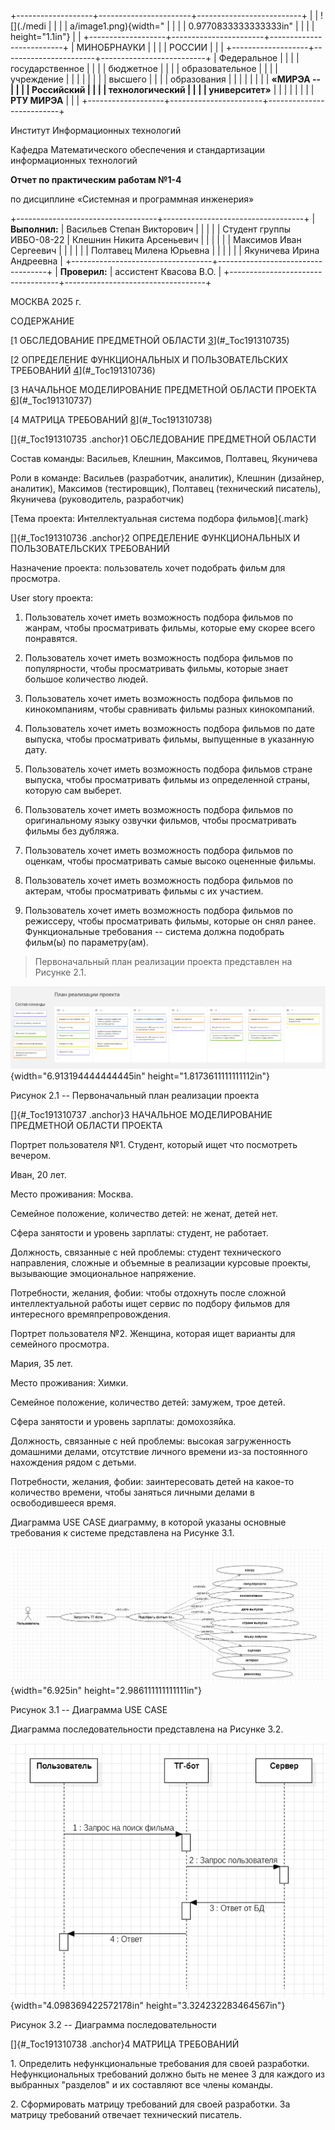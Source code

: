 +-------------------+-----------------------+--------------------------+
|                   | ![](./medi            |                          |
|                   | a/image1.png){width=" |                          |
|                   | 0.9770833333333333in" |                          |
|                   | height="1.1in"}       |                          |
+-------------------+-----------------------+--------------------------+
| МИНОБРНАУКИ       |                       |                          |
| РОССИИ            |                       |                          |
+-------------------+-----------------------+--------------------------+
| Федеральное       |                       |                          |
| государственное   |                       |                          |
| бюджетное         |                       |                          |
| образовательное   |                       |                          |
| учреждение        |                       |                          |
|                   |                       |                          |
| высшего           |                       |                          |
| образования       |                       |                          |
|                   |                       |                          |
| **«МИРЭА --       |                       |                          |
| Российский        |                       |                          |
| технологический   |                       |                          |
| университет»**    |                       |                          |
|                   |                       |                          |
| **РТУ МИРЭА**     |                       |                          |
+-------------------+-----------------------+--------------------------+

Институт Информационных технологий

Кафедра Математического обеспечения и стандартизации информационных
технологий

**Отчет по практическим работам №1-4**

по дисциплине «Системная и программная инженерия»

+-----------------------------------+-----------------------------------+
| **Выполнил:**                     | Васильев Степан Викторович        |
|                                   |                                   |
| Студент группы ИВБО-08-22         | Клешнин Никита Арсеньевич         |
|                                   |                                   |
|                                   | Максимов Иван Сергеевич           |
|                                   |                                   |
|                                   | Полтавец Милена Юрьевна           |
|                                   |                                   |
|                                   | Якуничева Ирина Андреевна         |
+-----------------------------------+-----------------------------------+
| **Проверил:**                     | ассистент Квасова В.О.            |
+-----------------------------------+-----------------------------------+

МОСКВА 2025 г.

СОДЕРЖАНИЕ

[1 ОБСЛЕДОВАНИЕ ПРЕДМЕТНОЙ ОБЛАСТИ [3](#_Toc191310735)](#_Toc191310735)

[2 ОПРЕДЕЛЕНИЕ ФУНКЦИОНАЛЬНЫХ И ПОЛЬЗОВАТЕЛЬСКИХ ТРЕБОВАНИЙ
[4](#_Toc191310736)](#_Toc191310736)

[3 НАЧАЛЬНОЕ МОДЕЛИРОВАНИЕ ПРЕДМЕТНОЙ ОБЛАСТИ ПРОЕКТА
[6](#_Toc191310737)](#_Toc191310737)

[4 МАТРИЦА ТРЕБОВАНИЙ [8](#_Toc191310738)](#_Toc191310738)

[]{#_Toc191310735 .anchor}1 ОБСЛЕДОВАНИЕ ПРЕДМЕТНОЙ ОБЛАСТИ

Состав команды: Васильев, Клешнин, Максимов, Полтавец, Якуничева

Роли в команде: Васильев (разработчик, аналитик), Клешнин (дизайнер,
аналитик), Максимов (тестировщик), Полтавец (технический писатель),
Якуничева (руководитель, разработчик)

[Тема проекта: Интеллектуальная система подбора фильмов]{.mark}

[]{#_Toc191310736 .anchor}2 ОПРЕДЕЛЕНИЕ ФУНКЦИОНАЛЬНЫХ И
ПОЛЬЗОВАТЕЛЬСКИХ ТРЕБОВАНИЙ

Назначение проекта: пользователь хочет подобрать фильм для просмотра.

User story проекта:

1.  Пользователь хочет иметь возможность подбора фильмов по жанрам,
    чтобы просматривать фильмы, которые ему скорее всего понравятся.

2.  Пользователь хочет иметь возможность подбора фильмов по
    популярности, чтобы просматривать фильмы, которые знает большое
    количество людей.

3.  Пользователь хочет иметь возможность подбора фильмов по
    кинокомпаниям, чтобы сравнивать фильмы разных кинокомпаний.

4.  Пользователь хочет иметь возможность подбора фильмов по дате
    выпуска, чтобы просматривать фильмы, выпущенные в указанную дату.

5.  Пользователь хочет иметь возможность подбора фильмов стране выпуска,
    чтобы просматривать фильмы из определенной страны, которую сам
    выберет.

6.  Пользователь хочет иметь возможность подбора фильмов по
    оригинальному языку озвучки фильмов, чтобы просматривать фильмы без
    дубляжа.

7.  Пользователь хочет иметь возможность подбора фильмов по оценкам,
    чтобы просматривать самые высоко оцененные фильмы.

8.  Пользователь хочет иметь возможность подбора фильмов по актерам,
    чтобы просматривать фильмы с их участием.

9.  Пользователь хочет иметь возможность подбора фильмов по режиссеру,
    чтобы просматривать фильмы, которые он снял ранее. Функциональные
    требования -- система должна подобрать фильм(ы) по параметру(ам).

> Первоначальный план реализации проекта представлен на Рисунке 2.1.

![](./image2.jpeg){width="6.913194444444445in"
height="1.8173611111111112in"}

Рисунок 2.1 -- Первоначальный план реализации проекта

[]{#_Toc191310737 .anchor}3 НАЧАЛЬНОЕ МОДЕЛИРОВАНИЕ ПРЕДМЕТНОЙ ОБЛАСТИ
ПРОЕКТА

Портрет пользователя №1. Студент, который ищет что посмотреть вечером.

Иван, 20 лет.

Место проживания: Москва.

Семейное положение, количество детей: не женат, детей нет.

Сфера занятости и уровень зарплаты: студент, не работает.

Должность, связанные с ней проблемы: студент технического направления,
сложные и объемные в реализации курсовые проекты, вызывающие
эмоциональное напряжение.

Потребности, желания, фобии: чтобы отдохнуть после сложной
интеллектуальной работы ищет сервис по подбору фильмов для интересного
времяпрепровождения.

Портрет пользователя №2. Женщина, которая ищет варианты для семейного
просмотра.

Мария, 35 лет.

Место проживания: Химки.

Семейное положение, количество детей: замужем, трое детей.

Сфера занятости и уровень зарплаты: домохозяйка.

Должность, связанные с ней проблемы: высокая загруженность домашними
делами, отсутствие личного времени из-за постоянного нахождения рядом с
детьми.

Потребности, желания, фобии: заинтересовать детей на какое-то количество
времени, чтобы заняться личными делами в освободившееся время.

Диаграмма USE CASE диаграмму, в которой указаны основные требования к
системе представлена на Рисунке 3.1.

![](./image3.png){width="6.925in" height="2.986111111111111in"}

Рисунок 3.1 -- Диаграмма USE CASE

Диаграмма последовательности представлена на Рисунке 3.2.

![](./image4.png){width="4.098369422572178in"
height="3.324232283464567in"}

Рисунок 3.2 -- Диаграмма последовательности

[]{#_Toc191310738 .anchor}4 МАТРИЦА ТРЕБОВАНИЙ

1\. Определить нефункциональные требования для своей разработки.
Нефункциональных требований должно быть не менее 3 для каждого из
выбранных "разделов" и их составляют все члены команды.

2\. Сформировать матрицу требований для своей разработки. За матрицу
требований отвечает технический писатель.
